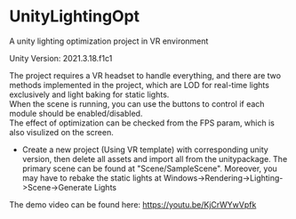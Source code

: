 # UnityLightingOpt
A unity lighting optimization project in VR environment

Unity Version: 2021.3.18.f1c1

The project requires a VR headset to handle everything, and there are two methods implemented in the project, which are LOD for real-time lights exclusively and light baking for static lights.  
When the scene is running, you can use the buttons to control if each module should be enabled/disabled.  
The effect of optimization can be checked from the FPS param, which is also visulized on the screen.  

* Create a new project (Using VR template) with corresponding unity version, then delete all assets and import all from the unitypackage. The primary scene can be found at "Scene/SampleScene". Moreover, you may have to rebake the static lights at Windows->Rendering->Lighting->Scene->Generate Lights

The demo video can be found here: https://youtu.be/KjCrWYwVpfk
